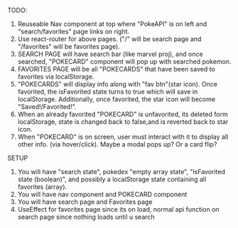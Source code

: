 TODO:
1. Reuseable Nav component at top where "PokeAPI" is on left and "search/favorites" page links on right.
2. Use react-router for above pages. ("/" will be search page and "/favorites" will be favorites page).
3. SEARCH PAGE will have search bar (like marvel proj), and once searched, "POKECARD" component will pop up with searched pokemon.
4. FAVORITES PAGE will be all "POKECARDS" that have been saved to favorites via localStorage.
5. "POKECARDS" will display info along with "fav btn"(star icon). Once favorited, the isFavorited state turns to true which will save in localStorage. Additionally, once favorited, the star icon will become "Saved!/Favorited!".
6. When an already favorited "POKECARD" is unfavorited, its deleted form localStorage, state is changed back to false,and is reverted back to star icon.
7. When "POKECARD" is on screen, user must interact with it to display all other info. (via hover/click). Maybe a modal pops up? Or a card flip?

SETUP
1. You will have "search state", pokedex "empty array state", "isFavorited state (boolean)", and possibly a localStorage state containing all favorites (array).
2. You will have nav component and POKECARD component
3. You will have search page and Favorites page
4. UseEffect for favorites page since its on load, normal api function on search page since nothing loads until u search

<!-- try and add protected routes so anything other than "/" or "/favorites" just redirects you back to "/" -->

<!-- {/* <form onSubmit={handleOnSubmit}>
                <input
                    className="search-input"
                    placeholder="Search PokeAPI"
                    onChange={handleOnChange}
                    type="search"
                    value={search}
                />
            </form>
            <button
                className="search-button"
                type="submit"
            >
                <i id="search-icon" className="fa-solid fa-magnifying-glass"></i>
            </button> */} 
            
            .search-input {
    outline: none;
    border: none;
    border-radius: 2rem;
    padding: 1rem;
    width: 15rem;
    margin-right: 1rem;
}

.search-button {
    outline: none;
    border: none;
    background: none;
    cursor: pointer;
}

#search-icon {
    font-size: 1rem;
    background-color: #023e8a;
    padding: 1rem;
    border-radius: 50px;
    color: #ffffff;
}
            -->
            